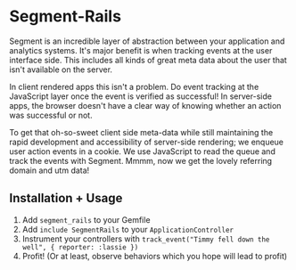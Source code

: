 # Segment-Rails

Segment is an incredible layer of abstraction between your application and
analytics systems. It's major benefit is when tracking events at the user
interface side. This includes all kinds of great meta data about the user that
isn't available on the server.


In client rendered apps this isn't a problem. Do event tracking at the
JavaScript layer once the event is verified as successful! In server-side apps,
the browser doesn't have a clear way of knowing whether an action was successful
or not.

To get that oh-so-sweet client side meta-data while still maintaining the rapid
development and accessibility of server-side rendering; we enqueue user action
events in a cookie. We use JavaScript to read the queue and track the events
with Segment. Mmmm, now we get the lovely referring domain and utm data!

## Installation + Usage

1. Add `segment_rails` to your Gemfile
2. Add `include SegmentRails` to your `ApplicationController`
3. Instrument your controllers with `track_event("Timmy fell down the
well", { reporter: :lassie })`
4. Profit! (Or at least, observe behaviors which you hope will lead to profit)


